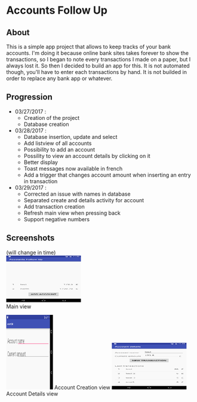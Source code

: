 # Accounts Follow Up

## About

This is a simple app project that allows to keep tracks of your bank accounts.
I'm doing it because online bank sites takes forever to show the transactions,
so I began to note every transactions I made on a paper, but I always lost it.
So then I decided to build an app for this.
It is not automated though, you'll have to enter each transactions by hand.
It is not builded in order to replace any bank app or whatever.

## Progression

- 03/27/2017 : 
    * Creation of the project
    * Database creation
- 03/28/2017 :
    * Database insertion, update and select
    * Add listview of all accounts
    * Possibility to add an account
    * Possility to view an account details by clicking on it
    * Better display
    * Toast messages now available in french
    * Add a trigger that changes account amount when inserting an entry in transaction
- 03/29/2017 :
    * Corrected an issue with names in database
    * Separated create and details activity for account
    * Add transaction creation
    * Refresh main view when pressing back
    * Support negative numbers
    
## Screenshots
(will change in time)  
<img src="./Screenshots/account_list.png" alt="Account List" style="width: 200px; height:125px;"/>  
   Main view  
   
   
<img src="./Screenshots/account_creation_en.png" alt="Account Creation" style="width: 125px; height:200px;"/>  
   Account Creation view  
   
<img src="./Screenshots/account_details.png" alt="Account Creation" style="width: 200px; height:125px;"/>  
  Account Details view  
   
   